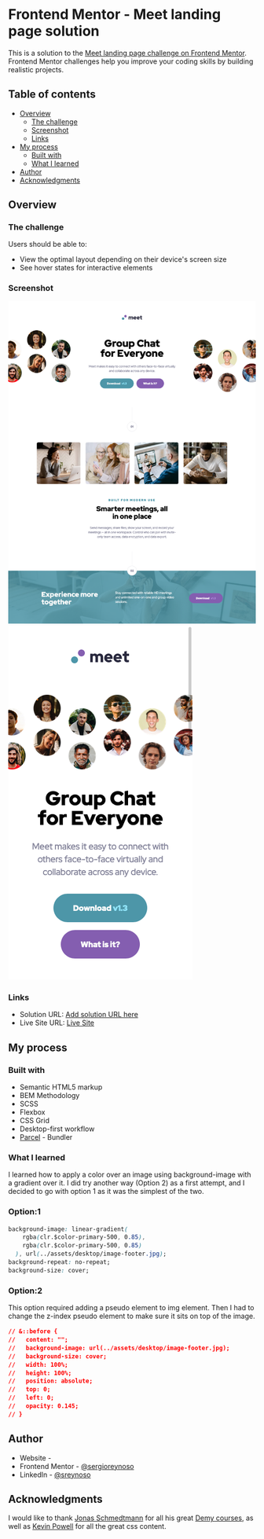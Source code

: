 # Frontend Mentor - Meet landing page solution

This is a solution to the [Meet landing page challenge on Frontend Mentor](https://www.frontendmentor.io/challenges/meet-landing-page-rbTDS6OUR). Frontend Mentor challenges help you improve your coding skills by building realistic projects.

## Table of contents

- [Overview](#overview)
  - [The challenge](#the-challenge)
  - [Screenshot](#screenshot)
  - [Links](#links)
- [My process](#my-process)
  - [Built with](#built-with)
  - [What I learned](#what-i-learned)
- [Author](#author)
- [Acknowledgments](#acknowledgments)

## Overview

### The challenge

Users should be able to:

- View the optimal layout depending on their device's screen size
- See hover states for interactive elements

### Screenshot

![](./assets/screenshots/desktop.png)
![](./assets/screenshots/mobile.png)

### Links

- Solution URL: [Add solution URL here](https://your-solution-url.com)
- Live Site URL: [Live Site](https://nifty-pasteur-c33e5a.netlify.app)

## My process

### Built with

- Semantic HTML5 markup
- BEM Methodology
- SCSS
- Flexbox
- CSS Grid
- Desktop-first workflow
- [Parcel](https://parceljs.org/) - Bundler

### What I learned

I learned how to apply a color over an image using background-image with a gradient over it. I did try another way (Option 2) as a first attempt, and I decided to go with option 1 as it was the simplest of the two.

### Option:1

```css
background-image: linear-gradient(
    rgba(clr.$color-primary-500, 0.85),
    rgba(clr.$color-primary-500, 0.85)
  ), url(../assets/desktop/image-footer.jpg);
background-repeat: no-repeat;
background-size: cover;
```

### Option:2

This option required adding a pseudo element to img element. Then I had to change the z-index pseudo element to make sure it sits on top of the image.

```css
// &::before {
//   content: "";
//   background-image: url(../assets/desktop/image-footer.jpg);
//   background-size: cover;
//   width: 100%;
//   height: 100%;
//   position: absolute;
//   top: 0;
//   left: 0;
//   opacity: 0.145;
// }
```

## Author

- Website - [](www.sergiorswork.com)
- Frontend Mentor - [@sergioreynoso](https://www.frontendmentor.io/profile/sergioreynoso)
- LinkedIn - [@sreynoso](https://www.linkedin.com/in/sreynoso/)

## Acknowledgments

I would like to thank [Jonas Schmedtmann](https://codingheroes.io) for all his great [Demy courses](https://www.udemy.com/user/jonasschmedtmann/), as well as [Kevin Powell](https://www.kevinpowell.co) for all the great css content.
